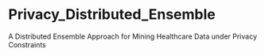 # Privacy_Distributed_Ensemble
A Distributed Ensemble Approach for Mining Healthcare Data under Privacy Constraints
